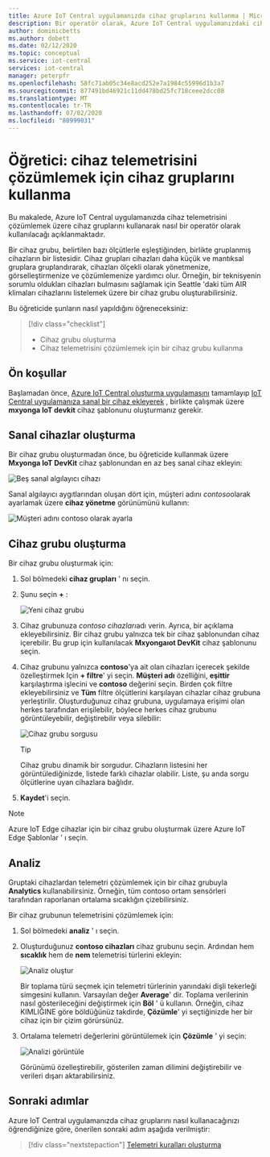 ```yaml
---
title: Azure IoT Central uygulamanızda cihaz gruplarını kullanma | Microsoft Docs
description: Bir operatör olarak, Azure IoT Central uygulamanızdaki cihazlardan telemetri çözümlemek için cihaz gruplarını nasıl kullanacağınızı öğrenin.
author: dominicbetts
ms.author: dobett
ms.date: 02/12/2020
ms.topic: conceptual
ms.service: iot-central
services: iot-central
manager: peterpfr
ms.openlocfilehash: 58fc71ab05c34e8acd252e7a1984c55996d1b3a7
ms.sourcegitcommit: 877491bd46921c11dd478bd25fc718ceee2dcc08
ms.translationtype: MT
ms.contentlocale: tr-TR
ms.lasthandoff: 07/02/2020
ms.locfileid: "80999031"
---
```

# <a name="tutorial-use-device-groups-to-analyze-device-telemetry"></a>Öğretici: cihaz telemetrisini çözümlemek için cihaz gruplarını kullanma

Bu makalede, Azure IoT Central uygulamanızda cihaz telemetrisini çözümlemek üzere cihaz gruplarını kullanarak nasıl bir operatör olarak kullanılacağı açıklanmaktadır.

Bir cihaz grubu, belirtilen bazı ölçütlerle eşleştiğinden, birlikte gruplanmış cihazların bir listesidir. Cihaz grupları cihazları daha küçük ve mantıksal gruplara gruplandırarak, cihazları ölçekli olarak yönetmenize, görselleştirmenize ve çözümlemenize yardımcı olur. Örneğin, bir teknisyenin sorumlu oldukları cihazları bulmasını sağlamak için Seattle 'daki tüm AIR klimaları cihazlarını listelemek üzere bir cihaz grubu oluşturabilirsiniz.

Bu öğreticide şunların nasıl yapıldığını öğreneceksiniz:

> [!div class="checklist"]
> * Cihaz grubu oluşturma
> * Cihaz telemetrisini çözümlemek için bir cihaz grubu kullanma

## <a name="prerequisites"></a>Ön koşullar

Başlamadan önce, [Azure IoT Central oluşturma uygulamasını](./quick-deploy-iot-central.md) tamamlayıp [IoT Central uygulamanıza sanal bir cihaz ekleyerek](./quick-create-simulated-device.md) , birlikte çalışmak üzere **mxyonga IoT devkit** cihaz şablonunu oluşturmanız gerekir.

## <a name="create-simulated-devices"></a>Sanal cihazlar oluşturma

Bir cihaz grubu oluşturmadan önce, bu öğreticide kullanmak üzere **Mxyonga IoT DevKit** cihaz şablonundan en az beş sanal cihaz ekleyin:

![Beş sanal algılayıcı cihazı](./media/tutorial-use-device-groups/simulated-devices.png)

Sanal algılayıcı aygıtlarından oluşan dört için, müşteri adını *contoso*olarak ayarlamak üzere **cihaz yönetme** görünümünü kullanın:

![Müşteri adını contoso olarak ayarla](./media/tutorial-use-device-groups/customer-name.png)

## <a name="create-a-device-group"></a>Cihaz grubu oluşturma

Bir cihaz grubu oluşturmak için:

1. Sol bölmedeki **cihaz grupları** ' nı seçin.

1. Şunu seçin **+** :

    ![Yeni cihaz grubu](media/tutorial-use-device-groups/image1.png)

1. Cihaz grubunuza *contoso cihazları*adı verin. Ayrıca, bir açıklama ekleyebilirsiniz. Bir cihaz grubu yalnızca tek bir cihaz şablonundan cihaz içerebilir. Bu grup için kullanılacak **Mxyongaıot DevKit** cihaz şablonunu seçin.

1. Cihaz grubunu yalnızca **contoso**'ya ait olan cihazları içerecek şekilde özelleştirmek Için **+ filtre**' yi seçin. **Müşteri adı** özelliğini, **eşittir** karşılaştırma işlecini ve **contoso** değerini seçin. Birden çok filtre ekleyebilirsiniz ve **Tüm** filtre ölçütlerini karşılayan cihazlar cihaz grubuna yerleştirilir. Oluşturduğunuz cihaz grubuna, uygulamaya erişimi olan herkes tarafından erişilebilir, böylece herkes cihaz grubunu görüntüleyebilir, değiştirebilir veya silebilir:

    ![Cihaz grubu sorgusu](media/tutorial-use-device-groups/image2.png)

    > [!TIP]
    > Cihaz grubu dinamik bir sorgudur. Cihazların listesini her görüntülediğinizde, listede farklı cihazlar olabilir. Liste, şu anda sorgu ölçütlerine uyan cihazlara bağlıdır.

1. **Kaydet**'i seçin.

> [!NOTE]
> Azure IoT Edge cihazlar için bir cihaz grubu oluşturmak üzere Azure IoT Edge Şablonlar ' ı seçin.

## <a name="analytics"></a>Analiz

Gruptaki cihazlardan telemetri çözümlemek için bir cihaz grubuyla **Analytics** kullanabilirsiniz. Örneğin, tüm contoso ortam sensörleri tarafından raporlanan ortalama sıcaklığın çizebilirsiniz.

Bir cihaz grubunun telemetrisini çözümlemek için:

1. Sol bölmedeki **analiz** ' ı seçin.

1. Oluşturduğunuz **contoso cihazları** cihaz grubunu seçin. Ardından hem **sıcaklık** hem de **nem** telemetrisi türlerini ekleyin:

    ![Analiz oluştur](./media/tutorial-use-device-groups/create-analysis.png)

    Bir toplama türü seçmek için telemetri türlerinin yanındaki dişli tekerleği simgesini kullanın. Varsayılan değer **Average**' dir. Toplama verilerinin nasıl gösterileceğini değiştirmek için **Böl** ' ü kullanın. Örneğin, cihaz KIMLIĞINE göre böldüğünüz takdirde, **Çözümle**' yi seçtiğinizde her bir cihaz için bir çizim görürsünüz.

1. Ortalama telemetri değerlerini görüntülemek için **Çözümle** ' yi seçin:

    ![Analizi görüntüle](./media/tutorial-use-device-groups/view-analysis.png)

    Görünümü özelleştirebilir, gösterilen zaman dilimini değiştirebilir ve verileri dışarı aktarabilirsiniz.

## <a name="next-steps"></a>Sonraki adımlar

Azure IoT Central uygulamanızda cihaz gruplarını nasıl kullanacağınızı öğrendiğinize göre, önerilen sonraki adım aşağıda verilmiştir:

> [!div class="nextstepaction"]
> [Telemetri kuralları oluşturma](tutorial-create-telemetry-rules.md)
